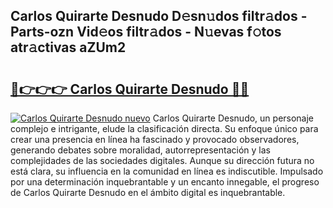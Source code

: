## Carlos Quirarte Desnudo D𝚎sn𝚞dos filtr𝚊dos - Parts-ozn Vid𝚎os filtr𝚊dos - N𝚞evas f𝚘tos atr𝚊ctivas aZUm2

# <h2><a href="http://mb1i2o7.tromn.icu/?c=Carlos+Quirarte+Desnudo">🔗👉👉👉 Carlos Quirarte Desnudo 🔗🔗</a></h2>

[![Carlos Quirarte Desnudo nuevo](https://i.imgur.com/pEAQMta.gif)](http://mb1i2o7.tromn.icu/?c=Carlos+Quirarte+Desnudo)
Carlos Quirarte Desnudo, un personaje complejo e intrigante, elude la clasificación directa. Su enfoque único para crear una presencia en línea ha fascinado y provocado observadores, generando debates sobre moralidad, autorrepresentación y las complejidades de las sociedades digitales. Aunque su dirección futura no está clara, su influencia en la comunidad en línea es indiscutible. Impulsado por una determinación inquebrantable y un encanto innegable, el progreso de Carlos Quirarte Desnudo en el ámbito digital es inquebrantable.
